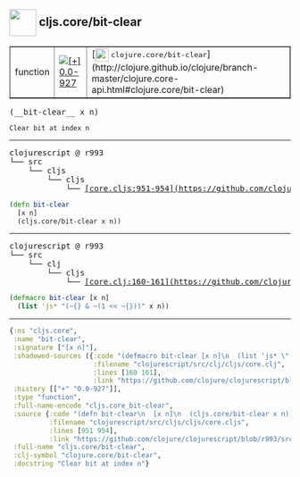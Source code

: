 ## <img width="48px" valign="middle" src="http://i.imgur.com/Hi20huC.png"> cljs.core/bit-clear

 <table border="1">
<tr>
<td>function</td>
<td><a href="https://github.com/cljsinfo/api-refs/tree/0.0-927"><img valign="middle" alt="[+] 0.0-927" src="https://img.shields.io/badge/+-0.0--927-lightgrey.svg"></a> </td>
<td>
[<img height="24px" valign="middle" src="http://i.imgur.com/1GjPKvB.png"> <samp>clojure.core/bit-clear</samp>](http://clojure.github.io/clojure/branch-master/clojure.core-api.html#clojure.core/bit-clear)
</td>
</tr>
</table>

 <samp>
(__bit-clear__ x n)<br>
</samp>

```
Clear bit at index n
```

---

 <pre>
clojurescript @ r993
└── src
    └── cljs
        └── cljs
            └── <ins>[core.cljs:951-954](https://github.com/clojure/clojurescript/blob/r993/src/cljs/cljs/core.cljs#L951-L954)</ins>
</pre>

```clj
(defn bit-clear
  [x n]
  (cljs.core/bit-clear x n))
```


---

 <pre>
clojurescript @ r993
└── src
    └── clj
        └── cljs
            └── <ins>[core.clj:160-161](https://github.com/clojure/clojurescript/blob/r993/src/clj/cljs/core.clj#L160-L161)</ins>
</pre>

```clj
(defmacro bit-clear [x n]
  (list 'js* "(~{} & ~(1 << ~{}))" x n))
```

---

```clj
{:ns "cljs.core",
 :name "bit-clear",
 :signature ["[x n]"],
 :shadowed-sources ({:code "(defmacro bit-clear [x n]\n  (list 'js* \"(~{} & ~(1 << ~{}))\" x n))",
                     :filename "clojurescript/src/clj/cljs/core.clj",
                     :lines [160 161],
                     :link "https://github.com/clojure/clojurescript/blob/r993/src/clj/cljs/core.clj#L160-L161"}),
 :history [["+" "0.0-927"]],
 :type "function",
 :full-name-encode "cljs.core_bit-clear",
 :source {:code "(defn bit-clear\n  [x n]\n  (cljs.core/bit-clear x n))",
          :filename "clojurescript/src/cljs/cljs/core.cljs",
          :lines [951 954],
          :link "https://github.com/clojure/clojurescript/blob/r993/src/cljs/cljs/core.cljs#L951-L954"},
 :full-name "cljs.core/bit-clear",
 :clj-symbol "clojure.core/bit-clear",
 :docstring "Clear bit at index n"}

```
